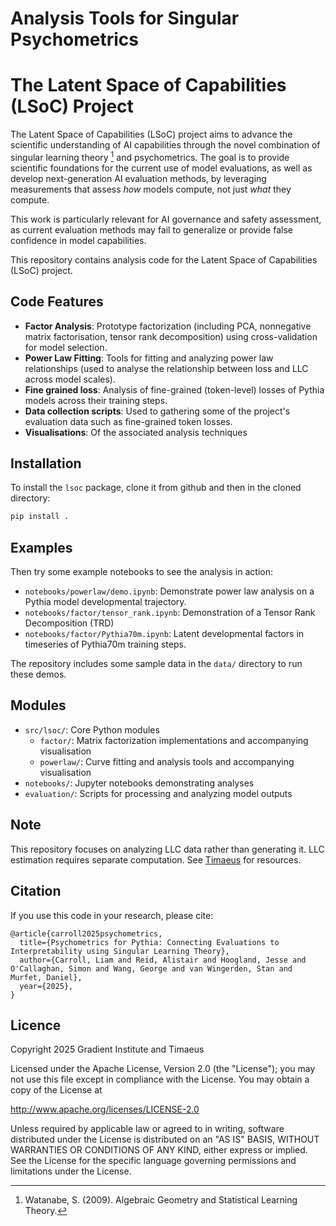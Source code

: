 # Analysis Tools for Singular Psychometrics

# The Latent Space of Capabilities (LSoC) Project

The Latent Space of Capabilities (LSoC) project aims to advance the scientific understanding of AI capabilities through the novel combination of singular learning theory [^1] and psychometrics. The goal is to provide scientific foundations for the current use of model evaluations, as well as develop next-generation AI evaluation methods, by leveraging measurements that assess *how* models compute, not just *what* they compute.

This work is particularly relevant for AI governance and safety assessment, as current evaluation methods may fail to generalize or provide false confidence in model capabilities.

[^1]: Watanabe, S. (2009). Algebraic Geometry and Statistical Learning Theory.

This repository contains analysis code for the Latent Space of Capabilities (LSoC) project.


## Code Features

- **Factor Analysis**: Prototype factorization (including PCA, nonnegative matrix factorisation, tensor rank decomposition) using cross-validation for model selection.
- **Power Law Fitting**: Tools for fitting and analyzing power law relationships (used to analyse the relationship between loss and LLC across model scales).
- **Fine grained loss**: Analysis of fine-grained (token-level) losses of Pythia models across their training steps.
- **Data collection scripts**: Used to gathering some of the project's evaluation data such as fine-grained token losses.
- **Visualisations**: Of the associated analysis techniques

## Installation

To install the `lsoc` package, clone it from github and then in the cloned directory:

```bash
pip install .
```

## Examples

Then try some example notebooks to see the analysis in action:

- `notebooks/powerlaw/demo.ipynb`: Demonstrate power law analysis on a Pythia model developmental trajectory.
- `notebooks/factor/tensor_rank.ipynb`: Demonstration of a Tensor Rank Decomposition (TRD)
- `notebooks/factor/Pythia70m.ipynb`: Latent developmental factors in timeseries of Pythia70m training steps.

The repository includes some sample data in the `data/` directory to run these demos.

## Modules

- `src/lsoc/`: Core Python modules
  - `factor/`: Matrix factorization implementations and accompanying visualisation
  - `powerlaw/`: Curve fitting and analysis tools and accompanying visualisation
- `notebooks/`: Jupyter notebooks demonstrating analyses
- `evaluation/`: Scripts for processing and analyzing model outputs

## Note

This repository focuses on analyzing LLC data rather than generating it. LLC estimation requires separate computation.
See [Timaeus](https://github.com/timaeus-research) for resources.

## Citation

If you use this code in your research, please cite:

```
@article{carroll2025psychometrics,
  title={Psychometrics for Pythia: Connecting Evaluations to Interpretability using Singular Learning Theory},
  author={Carroll, Liam and Reid, Alistair and Hoogland, Jesse and O'Callaghan, Simon and Wang, George and van Wingerden, Stan and Murfet, Daniel},
  year={2025},
}
```

## Licence

Copyright 2025 Gradient Institute and Timaeus

Licensed under the Apache License, Version 2.0 (the "License"); you may not use this file except in compliance with the License. You may obtain a copy of the License at

http://www.apache.org/licenses/LICENSE-2.0

Unless required by applicable law or agreed to in writing, software distributed under the License is distributed on an "AS IS" BASIS, WITHOUT WARRANTIES OR CONDITIONS OF ANY KIND, either express or implied. See the License for the specific language governing permissions and limitations under the License.
